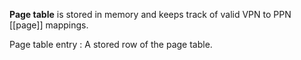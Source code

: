 **Page table** is stored in memory and keeps track of valid VPN to PPN [[page]] mappings. 

Page table entry
: A stored row of the page table.
